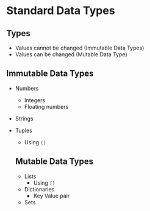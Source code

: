 # Standard Data Types

## Types

- Values cannot be changed (Immutable Data Types)
- Values can be changed (Mutable Data Type)

## Immutable Data Types

- Numbers
    - Integers
    - Floating numbers
- Strings
- Tuples
    - Using `()`

    ## Mutable Data Types

    - Lists
        - Using `[]`
    - Dictionaries
        - Key Value pair
    - Sets